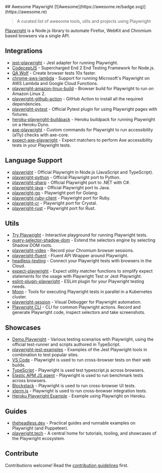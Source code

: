 <div class="github-widget" data-repo="mxschmitt/awesome-playwright"></div>
<script async src="https://pagead2.googlesyndication.com/pagead/js/adsbygoogle.js"></script><ins class="adsbygoogle" style="display:block" data-ad-client="ca-pub-6890694312814945" data-ad-slot="5473692530" data-ad-format="auto"  data-full-width-responsive="true"></ins><script>(adsbygoogle = window.adsbygoogle || []).push({});</script>
## Awesome Playwright [![Awesome](https://awesome.re/badge.svg)](https://awesome.re)

> A curated list of awesome tools, utils and projects using Playwright

[Playwright](https://github.com/microsoft/playwright) is a Node.js library to automate Firefox, WebKit and Chromium based browsers via a single API.



## Integrations

- [jest-playwright](https://github.com/playwright-community/jest-playwright/) - Jest adapter for running Playwright.
- [CodeceptJS](https://github.com/Codeception/CodeceptJS) - Supercharged End 2 End Testing Framework for Node.js.
- [QA Wolf](https://github.com/qawolf/qawolf) - Create browser tests 10x faster.
- [chrome-aws-lambda](https://github.com/alixaxel/chrome-aws-lambda#usage-with-playwright) - Support for running Microsoft's Playwright on AWS Lambda and Google Cloud Functions.
- [playwright-amazon-linux-build](https://github.com/help-14/playwright-amazon-linux-build) - Browser build for Playwright to run on Amazon Linux 2.
- [playwright-github-action](https://github.com/microsoft/playwright-github-action) - GitHub Action to install all the required dependencies.
- [playwright-pytest](https://github.com/microsoft/playwright-pytest/) - Official Pytest plugin for using Playwright pages with fixtures.
- [heroku-playwright-buildpack](https://github.com/mxschmitt/heroku-playwright-buildpack) - Heroku buildpack for running Playwright on a Heroku Dyno.
- [axe-playwright](https://github.com/abhinaba-ghosh/axe-playwright) - Custom commands for Playwright to run accessibility (a11y) checks with axe-core.
- [expect-axe-playwright](https://github.com/Widen/expect-axe-playwright) - Expect matchers to perform Axe accessibility tests in your Playwright tests.

## Language Support

- [playwright](https://git.io/JT2bj) - Official Playwright in Node.js (JavaScript and TypeScript).
- [playwright-python](https://github.com/microsoft/playwright-python) - Official Playwright port to Python.
- [playwright-sharp](https://github.com/microsoft/playwright-sharp) - Official Playwright port to .NET with C#.
- [playwright-java](https://github.com/microsoft/playwright-java) - Official Playwright port to Java.
- [playwright-go](https://github.com/mxschmitt/playwright-go) - Playwright port for Golang.
- [playwright-ruby-client](https://github.com/YusukeIwaki/playwright-ruby-client) - Playwright port for Ruby.
- [playwright-cr](https://github.com/naqvis/playwright-cr) - Playwright port for Crystal.
- [playwright-rust](https://github.com/octaltree/playwright-rust) - Playwright port for Rust.

## Utils

- [Try Playwright](https://try.playwright.tech) - Interactive playground for running Playwright tests.
- [query-selector-shadow-dom](https://github.com/Georgegriff/query-selector-shadow-dom) - Extend the selectors engine by selecting Shadow DOM roots.
- [playwright-video](https://github.com/qawolf/playwright-video) - Record your Chromium browser sessions.
- [playwright-fluent](https://github.com/hdorgeval/playwright-fluent) - Fluent API Wrapper around Playwright.
- [headless-testing](https://headlesstesting.com) - Connect your Playwright tests with browsers in the Cloud.
- [expect-playwright](https://github.com/playwright-community/expect-playwright) - Expect utility matcher functions to simplify expect statements for the usage with Playwright Test or Jest Playwright.
- [eslint-plugin-playwright](https://github.com/playwright-community/eslint-plugin-playwright) - ESLint plugin for your Playwright testing needs.
- [Moon](https://github.com/aerokube/moon) - Tools for executing Playwright tests in parallel in a Kubernetes cluster.
- [playwright-session](https://github.com/domderen/playwright-session) - Visual Debugger for Playwright automation.
- [Playwright CLI](https://github.com/microsoft/playwright-cli) - CLI for common Playwright actions. Record and generate Playwright code, inspect selectors and take screenshots.

## Showcases

- [Demo.Playwright](https://github.com/MarcusFelling/Demo.Playwright) - Various testing scenarios with Playwright, using the official test-runner and scripts authored in TypeScript.
- [playwright-jest-examples](https://github.com/playwright-community/playwright-jest-examples) - Examples of the Jest Playwright tools in combination to test popular sites.
- [VS Code](https://github.com/microsoft/vscode) - Playwright is used to run cross-browser tests on their web builds.
- [TypeScript](https://github.com/microsoft/TypeScript) - Playwright is used test typescript.js across browsers.
- [Elastic APM JS agent](https://github.com/elastic/apm-agent-rum-js) - Playwright is used to run benchmark tests across browsers.
- [Blockstack](https://github.com/blockstack/ux) - Playwright is used to run cross-browser UI tests.
- [xterm.js](https://github.com/xtermjs/xterm.js) - Playwright is used to run cross-browser integration tests.
- [Heroku Playwright Example](https://github.com/mxschmitt/heroku-playwright-example) - Example using Playwright on Heroku.

## Guides

- [theheadless.dev](https://theheadless.dev) - Practical guides and runnable examples on Playwright (and Puppeteer).
- [playwright.tech](https://playwright.tech) - A central home for tutorials, tooling, and showcases of the Playwright ecosystem.

## Contribute

Contributions welcome! Read the [contribution guidelines](https://github.com/mxschmitt/awesome-playwright/blob/master/CONTRIBUTING.md) first.
